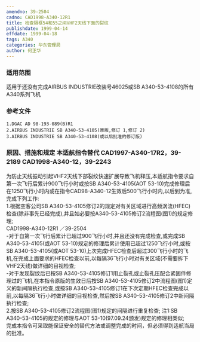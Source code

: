 ```yaml
---
amendno: 39-2504  
cadno: CAD1998-A340-12R1  
title: 检查隔框54和55之间VHF2天线下面的裂纹  
publishdate: 1999-04-14  
effdate: 1999-04-18  
tags: A340  
categories: 华东管理局  
author: 何正华  
---
```

  
### 适用范围  
适用于还没有完成AIRBUS INDUSTRIE改装号46025或SB A340-53-4108的所有A340系列飞机  
  
<!--more-->  
### 参考文件  
    1.DGAC AD 98-193-089(B)R1  
    2.AIRBUS INDUSTRIE SB A340-53-4105(原版,修订 1,修订 2)  
    3.AIRBUS INDUSTRIE SB A340-53-4108(或以后批准的修订版)  
  
### 原因、措施和规定 本适航指令替代 CAD1997-A340-17R2，39-2189 CAD1998-A340-12，39-2243  
为防止天线振动引起VHF2天线下部裂纹快速扩展导致飞机释压,本适航指令要求自第一次飞行后累计900飞行小时或按SB A340-53-4105(AOT 53-10)完成修理后在1250飞行小时内或在指令CAD98-A340-12生效后500飞行小时内,以后到为准,完成下列工作:  
   1.根据空客公司SB A340-53-4105修订2的规定对有关区域进行高频涡流(HFEC)检查(除非事先已经完成),并且如必要按A340-53-4105修订2流程图(图1)的规定修理;  
       CAD1998-A340-12R1   ／39-2504  
    -对于自第一次飞行后累计已超过900飞行小时,并且还没有完成检查,或完成SB A340-53-4105(或AOT 53-10)规定的修理后累计使用已超过1250飞行小时,或按SB A340-53-4105(或AOT 53-10)上次完成HFEC检查后超过300飞行小时的飞机,在完成上面要求的HFEC检查以前,以每隔36飞行小时对有关区域(不需要拆下VHF2天线)做详细的目视检查;  
    -对于发现裂纹后已按SB A340-53-4105修订1用止裂孔或止裂孔压配合紧固件修理过的飞机,在本指令原版的生效日后按SB A340-53-4105修订2中流程图(图1)定义的新间隔执行检查,或按SB A340-53-4105修订1在下次定期HFEC检查完成以前,以每隔36飞行小时做详细的目视检查,然后按SB A340-53-4105修订2中新间隔执行检查;  
2.按SB A340-53-4105修订2流程图(图1)规定的间隔进行重复检查;     注1:SB A340-53-4105的规定的修理与AOT 53-10(97.09.24颁发)规定的修理相类似;  
    完成本指令可采取能保证安全的替代方法或调整完成的时间，但必须得到适航当局的批准。  
